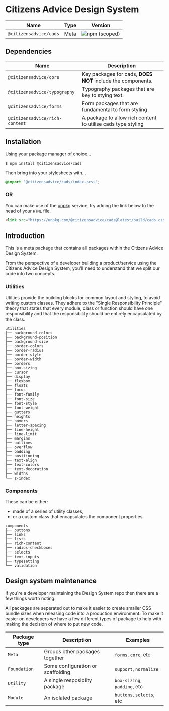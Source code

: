 # Citizens Advice Design System

| Name                   | Type | Version                                                                |
|------------------------|------|------------------------------------------------------------------------|
| `@citizensadvice/cads` | Meta | ![npm (scoped)](https://img.shields.io/npm/v/@citizensadvice/cads.svg) |

## Dependencies

| Name                           | Description                                                  |
|--------------------------------|--------------------------------------------------------------|
| `@citizensadvice/core`         | Key packages for cads, **DOES NOT** include the components.  |
| `@citizensadvice/typography`   | Typography packages that are key to stying text.             |
| `@citizensadvice/forms`        | Form packages that are fundamental to form styling           |
| `@citizensadvice/rich-content` | A package to allow rich content to utilise cads type styling |

## Installation

Using your package manager of choice...

```shell
$ npm install @citizensadvice/cads
```

Then bring into your stylesheets with...

```scss
@import "@citizensadvice/cads/index.scss";
```

### OR

You can make use of the [unpkg](https://unpkg.com) service, try adding the link below to the head of your `HTML` file.

```html
<link src="https://unpkg.com/@citizensadvice/cads@latest/build/cads.css" />
```

## Introduction

This is a meta package that contains all packages within the Citizens Advice Design System.

From the perspective of a developer building a product/service using the Citizens Advice Design System, you'll need to understand that we split our code into two concepts.

### Utilities

Utilties provide the building blocks for common layout and styling, to avoid writing custom classes.
They adhere to the "Single Responsibility Principle" theory that states that every module, class or function should have one responsibility and that the responsibility should be entirely encapsulated by the class.

```
utilities
├── background-colors
├── background-position
├── background-size
├── border-colors
├── border-radius
├── border-style
├── border-width
├── borders
├── box-sizing
├── cursor
├── display
├── flexbox
├── floats
├── focus
├── font-family
├── font-size
├── font-style
├── font-weight
├── gutters
├── heights
├── hovers
├── letter-spacing
├── line-height
├── line-limit
├── margins
├── outlines
├── overflow
├── padding
├── positioning
├── text-align
├── text-colors
├── text-decoration
├── widths
└── z-index
```

### Components

These can be either:

* made of a series of utility classes,
* or a custom class that encapsulates the component properties.

```
components
├── buttons
├── links
├── lists
├── rich-content
├── radios-checkboxes
├── selects
├── text-inputs
├── typesetting
└── validation
```

## Design system maintenance

If you're a developer maintaining the Design System repo then there are a few things worth noting.

All packages are seperated out to make it easier to create smaller CSS bundle sizes when releasing code into a production environment. To make it easier on developers we have a few different types of package to help with making the decision of where to put new code.

| Package type | Description                       | Examples                     |
|--------------|-----------------------------------|------------------------------|
| `Meta`       | Groups other packages together    | `forms`, `core`, etc         |
| `Foundation` | Some configuration or scaffolding | `support`, `normalize`       |
| `Utility`    | A single resposiblity package     | `box-sizing`, `padding`, etc |
| `Module`     | An isolated package               | `buttons`, `selects`, etc    |
